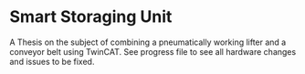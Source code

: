 # Smart Storaging Unit
A Thesis on the subject of combining a pneumatically working lifter and a conveyor belt using TwinCAT.
See progress file to see all hardware changes and issues to be fixed.
